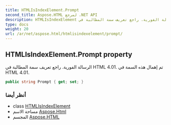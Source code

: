 ```yaml
---
title: HTMLIsIndexElement.Prompt
second_title: Aspose.HTML لمرجع .NET API
description: HTMLIsIndexElement ملكية. الرسالة الفورية. راجع تعريف سمة المطالبة في HTML 4.01. تم إهمال هذه السمة في HTML 4.01.
type: docs
weight: 20
url: /ar/net/aspose.html/htmlisindexelement/prompt/
---
```

## HTMLIsIndexElement.Prompt property

الرسالة الفورية. راجع تعريف سمة المطالبة في HTML 4.01. تم إهمال هذه السمة في HTML 4.01.

```csharp
public string Prompt { get; set; }
```

### أنظر أيضا

* class [HTMLIsIndexElement](../)
* مساحة الاسم [Aspose.Html](../../htmlisindexelement/)
* المجسم [Aspose.HTML](../../../)


